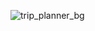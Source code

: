 ![trip_planner_bg](https://github.com/user-attachments/assets/88fe7adf-1f57-4163-b73b-8526a12324a0)
